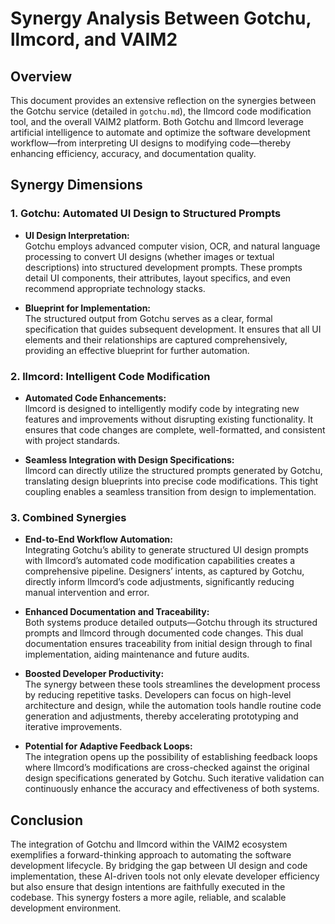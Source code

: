 # Synergy Analysis Between Gotchu, llmcord, and VAIM2

## Overview

This document provides an extensive reflection on the synergies between the Gotchu service (detailed in `gotchu.md`), the llmcord code modification tool, and the overall VAIM2 platform. Both Gotchu and llmcord leverage artificial intelligence to automate and optimize the software development workflow—from interpreting UI designs to modifying code—thereby enhancing efficiency, accuracy, and documentation quality.

## Synergy Dimensions

### 1. Gotchu: Automated UI Design to Structured Prompts

- **UI Design Interpretation:**  
  Gotchu employs advanced computer vision, OCR, and natural language processing to convert UI designs (whether images or textual descriptions) into structured development prompts. These prompts detail UI components, their attributes, layout specifics, and even recommend appropriate technology stacks.

- **Blueprint for Implementation:**  
  The structured output from Gotchu serves as a clear, formal specification that guides subsequent development. It ensures that all UI elements and their relationships are captured comprehensively, providing an effective blueprint for further automation.

### 2. llmcord: Intelligent Code Modification

- **Automated Code Enhancements:**  
  llmcord is designed to intelligently modify code by integrating new features and improvements without disrupting existing functionality. It ensures that code changes are complete, well-formatted, and consistent with project standards.

- **Seamless Integration with Design Specifications:**  
  llmcord can directly utilize the structured prompts generated by Gotchu, translating design blueprints into precise code modifications. This tight coupling enables a seamless transition from design to implementation.

### 3. Combined Synergies

- **End-to-End Workflow Automation:**  
  Integrating Gotchu’s ability to generate structured UI design prompts with llmcord’s automated code modification capabilities creates a comprehensive pipeline. Designers’ intents, as captured by Gotchu, directly inform llmcord’s code adjustments, significantly reducing manual intervention and error.

- **Enhanced Documentation and Traceability:**  
  Both systems produce detailed outputs—Gotchu through its structured prompts and llmcord through documented code changes. This dual documentation ensures traceability from initial design through to final implementation, aiding maintenance and future audits.

- **Boosted Developer Productivity:**  
  The synergy between these tools streamlines the development process by reducing repetitive tasks. Developers can focus on high-level architecture and design, while the automation tools handle routine code generation and adjustments, thereby accelerating prototyping and iterative improvements.

- **Potential for Adaptive Feedback Loops:**  
  The integration opens up the possibility of establishing feedback loops where llmcord’s modifications are cross-checked against the original design specifications generated by Gotchu. Such iterative validation can continuously enhance the accuracy and effectiveness of both systems.

## Conclusion

The integration of Gotchu and llmcord within the VAIM2 ecosystem exemplifies a forward-thinking approach to automating the software development lifecycle. By bridging the gap between UI design and code implementation, these AI-driven tools not only elevate developer efficiency but also ensure that design intentions are faithfully executed in the codebase. This synergy fosters a more agile, reliable, and scalable development environment.
